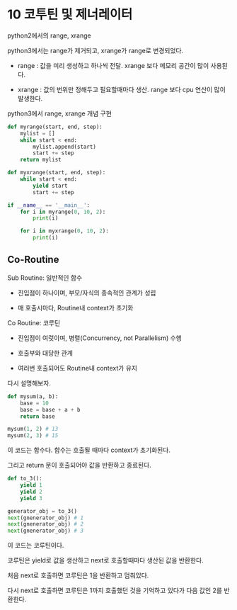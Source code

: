 # 10 코투틴 및 제너레이터

python2에서의 range, xrange

python3에서는 range가 제거되고, xrange가 range로 변경되었다.

* range : 값을 미리 생성하고 하나씩 전달. xrange 보다 메모리 공간이 많이 사용된다.

* xrange : 값의 번위만 정해두고 필요할때마다 생산. range 보다 cpu 연산이 많이 발생한다.

python3에서 range, xrange 개념 구현

```py
def myrange(start, end, step):
    mylist = []
    while start < end:
        mylist.append(start)
        start += step
    return mylist

def myxrange(start, end, step):
    while start < end:
        yield start
        start += step

if __name__ == '__main__':
    for i in myrange(0, 10, 2):
        print(i)

    for i in myxrange(0, 10, 2):
        print(i)
```

## Co-Routine

Sub Routine: 일반적인 함수

* 진입점이 하나이며, 부모/자식의 종속적인 관계가 성립

* 매 호출시마다, Routine내 context가 초기화

Co Routine: 코루틴

* 진입점이 여럿이며, 병렬(Concurrency, not Parallelism) 수행

* 호출부와 대당한 관계

* 여러번 호출되어도 Routine내 context가 유지

다시 설명해보자.

```py
def mysum(a, b):
    base = 10
    base = base + a + b
    return base

mysum(1, 2) # 13
mysum(2, 3) # 15
```

이 코드는 함수다. 함수는 호출될 때마다 context가 초기화된다.

그리고 return 문이 호출되어야 값을 반환하고 종료된다.

```py
def to_3():
    yield 1
    yield 2
    yield 3

generator_obj = to_3()
next(gnenerator_obj) # 1
next(gnenerator_obj) # 2
next(gnenerator_obj) # 3
```

이 코드는 코루틴이다. 

코루틴은 yield로 값을 생산하고 next로 호출할때마다 생산된 값을 반환한다.

처음 next로 호출하면 코루틴은 1을 반환하고 멈춰있다.

다시 next로 호출하면 코루틴은 1까지 호출했던 것을 기억하고 있다가 다음 값인 2를 반환한다.